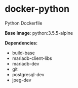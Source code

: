 # docker-python

Python Dockerfile

**Base Image**: python:3.5.5-alpine

**Dependencies:**

- build-base
- mariadb-client-libs
- mariadb-dev
- git
- postgresql-dev
- jpeg-dev
